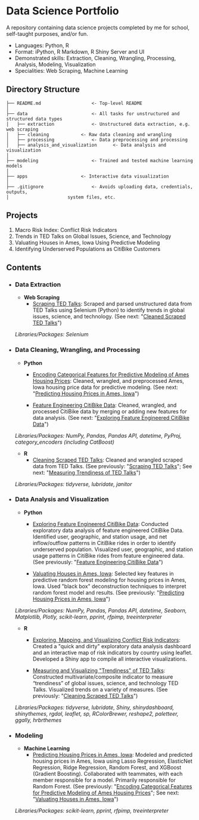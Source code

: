 # Data Science Portfolio
A repository containing data science projects completed by me for school, self-taught purposes, and/or fun.

* Languages: Python, R
* Format: iPython, R Markdown, R Shiny Server and UI
* Demonstrated skills: Extraction, Cleaning, Wrangling, Processing, Analysis, Modeling, Visualization
* Specialities: Web Scraping, Machine Learning

## Directory Structure
```
├── README.md           		<- Top-level README
│
├── data                		<- All tasks for unstructured and structured data types
│   ├── extraction      		<- Unstructured data extraction, e.g. web scraping
│   ├── cleaning 			<- Raw data cleaning and wrangling
│   ├── processing    			<- Data preprocessing and processing
│   ├── analysis_and_visualization    	<- Data analysis and visualization
│
├── modeling           			<- Trained and tested machine learning models
│
├── apps      				<- Interactive data visualization
│                                           
├── .gitignore          		<- Avoids uploading data, credentials, outputs,
│					   system files, etc.
```

## Projects
1. Macro Risk Index: Conflict Risk Indicators
2. Trends in TED Talks on Global Issues, Science, and Technology
3. Valuating Houses in Ames, Iowa Using Predictive Modeling
4. Identifying Underserved Populations as CitiBike Customers

## Contents
- ### Data Extraction
	- __Web Scraping__
		- [Scraping TED Talks](https://github.com/yslnam/data-science-portfolio/tree/master/data/extraction/scraping-ted-talks): Scraped and parsed unstructured data from TED Talks using Selenium (Python) to identify trends in global issues, science, and technology. (See next: "[Cleaned Scraped TED Talks]()")
		
	_Libraries/Packages: Selenium_ 
	
- ### Data Cleaning, Wrangling, and Processing
	- __Python__
		- [Encoding Categorical Features for Predictive Modeling of Ames Housing Prices](https://github.com/yslnam/data-science-portfolio/tree/master/data/processing/predict-ames-housing-prices): Cleaned, wrangled, and preprocessed Ames, Iowa housing price data for predictive modeling. (See next: "[Predicting Housing Prices in Ames, Iowa](https://github.com/yslnam/data-science-portfolio/tree/master/modeling/ML/predict-ames-housing-prices)")
		
		- [Feature Engineering CitiBike Data](https://github.com/yslnam/data-science-portfolio/tree/master/data/processing/citibike-data): Cleaned, wrangled, and processed CitiBike data by merging or adding new features for data analysis. (See next: "[Exploring Feature Engineered CitiBike Data]()")
		
	_Libraries/Packages: NumPy, Pandas, Pandas API, datetime, PyProj, category_encoders (including CatBoost)_ 

	- __R__ 
		- [Cleaning Scraped TED Talks](https://github.com/yslnam/data-science-portfolio/tree/master/data/cleaning/scraping-ted-talks): Cleaned and wrangled scraped data from TED Talks. (See previously: "[Scraping TED Talks](https://github.com/yslnam/data-science-portfolio/tree/master/data/extraction/scraping-ted-talks)"; See next: "[Measuring Trendiness of TED Talks]()")
		
	_Libraries/Packages: tidyverse, lubridate, janitor_ 		

- ### Data Analysis and Visualization
	- __Python__
		- [Exploring Feature Engineered CitiBike Data](https://github.com/yslnam/data-science-portfolio/tree/master/data/analysis_and_visualization/citibike-data): Conducted exploratory data analysis of feature engineered CitiBike Data. Identified user, geographic, and station usage, and net inflow/outflow patterns in CitiBike rides in order to identify underserved population. Visualized user, geographic, and station usage patterns in CitiBike rides from feature engineered data. (See previously: "[Feature Engineering CitiBike Data](https://github.com/yslnam/data-science-portfolio/tree/master/data/processing/citibike-data)")
		
		- [Valuating Houses in Ames, Iowa](https://github.com/yslnam/data-science-portfolio/blob/master/modeling/ML/predict-ames-housing-prices/yousun_random-forest.ipynb): Selected key features in predictive random forest modeling for housing prices in Ames, Iowa. Used "black box" deconstruction techniques to interpret random forest model and results. (See previously: "[Predicting Housing Prices in Ames, Iowa](https://github.com/yslnam/data-science-portfolio/tree/master/modeling/ML/predict-ames-housing-prices)")
		
	_Libraries/Packages: NumPy, Pandas, Pandas API, datetime, Seaborn, Matplotlib, Plotly, scikit-learn, pprint, rfpimp, treeinterpreter_

	- __R__ 
		- [Exploring, Mapping, and Visualizing Conflict Risk Indicators](https://github.com/yslnam/data-science-portfolio/tree/master/apps/shiny_risk-index): Created a "quick and dirty" exploratory data analysis dashboard and an interactive map of risk indicators by country using leaflet. Developed a Shiny app to compile all interactive visualizations.
	
		- [Measuring and Visualizing "Trendiness" of TED Talks](https://github.com/yslnam/data-science-portfolio/tree/master/data/analysis_and_visualization/scraping-ted-talks): Constructed multivariate/composite indicator to measure “trendiness” of global issues, science, and technology TED Talks. Visualized trends on a variety of measures. (See previously: "[Cleaning Scraped TED Talks](https://github.com/yslnam/data-science-portfolio/tree/master/data/cleaning/scraping-ted-talks)")
	
	_Libraries/Packages: tidyverse, lubridate, Shiny, shinydashboard, shinythemes, rgdal, leaflet, sp, RColorBrewer, reshape2, paletteer, ggally, hrbrthemes_ 

- ### Modeling
	- __Machine Learning__
		- [Predicting Housing Prices in Ames, Iowa](https://github.com/yslnam/data-science-portfolio/tree/master/modeling/ML/predict-ames-housing-prices): Modeled and predicted housing prices in Ames, Iowa using Lasso Regression, ElasticNet Regression, Ridge Regression, Random Forest, and XGBoost (Gradient Boosting). Collaborated with teammates, with each member responsible for a model. Primarily responsible for Random Forest. (See previously: "[Encoding Categorical Features for Predictive Modeling of Ames Housing Prices](https://github.com/yslnam/data-science-portfolio/tree/master/data/processing/predict-ames-housing-prices)"; See next: "[Valuating Houses in Ames, Iowa](https://github.com/yslnam/data-science-portfolio/blob/master/modeling/ML/predict-ames-housing-prices/yousun_random-forest.ipynb)")
		
	 _Libraries/Packages: scikit-learn, pprint, rfpimp, treeinterpreter_ 
